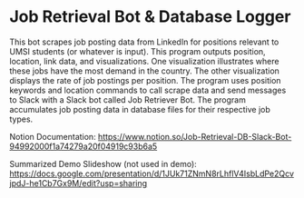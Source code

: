 # Job Retrieval Bot & Database Logger
This bot scrapes job posting data from LinkedIn for positions relevant to UMSI students (or whatever is input). This program outputs position, location, link data, and visualizations. One visualization illustrates where these jobs have the most demand in the country. The other visualization displays the rate of job postings per position. The program uses position keywords and location commands to call scrape data and send messages to Slack with a Slack bot called Job Retriever Bot. The program accumulates job posting data in database files for their respective job types.

Notion Documentation: https://www.notion.so/Job-Retrieval-DB-Slack-Bot-94992000f1a74279a20f04919c93b6a5 

Summarized Demo Slideshow (not used in demo): https://docs.google.com/presentation/d/1JUk71ZNmN8rLhflV4IsbLdPe2QcvjpdJ-he1Cb7Gx9M/edit?usp=sharing
